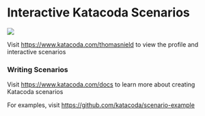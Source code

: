 # Interactive Katacoda Scenarios

[![](http://shields.katacoda.com/katacoda/thomasnield/count.svg)](https://www.katacoda.com/thomasnield "Get your profile on Katacoda.com")

Visit https://www.katacoda.com/thomasnield to view the profile and interactive scenarios

### Writing Scenarios
Visit https://www.katacoda.com/docs to learn more about creating Katacoda scenarios

For examples, visit https://github.com/katacoda/scenario-example
